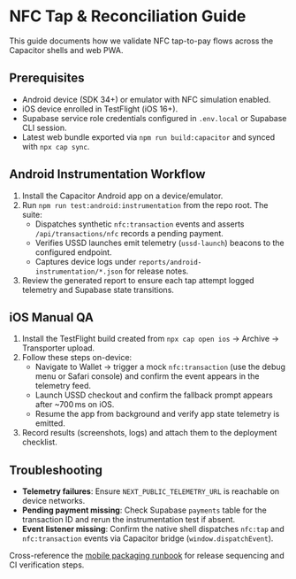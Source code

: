 # NFC Tap & Reconciliation Guide

This guide documents how we validate NFC tap-to-pay flows across the Capacitor shells and web PWA.

## Prerequisites
- Android device (SDK 34+) or emulator with NFC simulation enabled.
- iOS device enrolled in TestFlight (iOS 16+).
- Supabase service role credentials configured in `.env.local` or Supabase CLI session.
- Latest web bundle exported via `npm run build:capacitor` and synced with `npx cap sync`.

## Android Instrumentation Workflow
1. Install the Capacitor Android app on a device/emulator.
2. Run `npm run test:android:instrumentation` from the repo root. The suite:
   - Dispatches synthetic `nfc:transaction` events and asserts `/api/transactions/nfc` records a pending payment.
   - Verifies USSD launches emit telemetry (`ussd-launch`) beacons to the configured endpoint.
   - Captures device logs under `reports/android-instrumentation/*.json` for release notes.
3. Review the generated report to ensure each tap attempt logged telemetry and Supabase state transitions.

## iOS Manual QA
1. Install the TestFlight build created from `npx cap open ios` → Archive → Transporter upload.
2. Follow these steps on-device:
   - Navigate to Wallet → trigger a mock `nfc:transaction` (use the debug menu or Safari console) and confirm the event appears in the telemetry feed.
   - Launch USSD checkout and confirm the fallback prompt appears after ~700 ms on iOS.
   - Resume the app from background and verify app state telemetry is emitted.
3. Record results (screenshots, logs) and attach them to the deployment checklist.

## Troubleshooting
- **Telemetry failures**: Ensure `NEXT_PUBLIC_TELEMETRY_URL` is reachable on device networks.
- **Pending payment missing**: Check Supabase `payments` table for the transaction ID and rerun the instrumentation test if absent.
- **Event listener missing**: Confirm the native shell dispatches `nfc:tap` and `nfc:transaction` events via Capacitor bridge (`window.dispatchEvent`).

Cross-reference the [mobile packaging runbook](./packaging.md) for release sequencing and CI verification steps.
